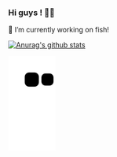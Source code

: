 ### Hi guys ! 👋😄
🔭 I’m currently working on fish!

[![Anurag's github stats](https://github-readme-stats.vercel.app/api?username=zhijiejia)](https://github.com/anuraghazra/github-readme-stats)

![Snake animation](https://github.com/JeroenKnoops/JeroenKnoops/blob/output/github-contribution-grid-snake.svg)

<!--
**zhijiejia/zhijiejia** is a ✨ _special_ ✨ repository because its `README.md` (this file) appears on your GitHub profile.

Here are some ideas to get you started:

- 🔭 I’m currently working on ...
- 🌱 I’m currently learning ...
- 👯 I’m looking to collaborate on ...
- 🤔 I’m looking for help with ...
- 💬 Ask me about ...
- 📫 How to reach me: ...
- 😄 Pronouns: ...
- ⚡ Fun fact: ...
-->
